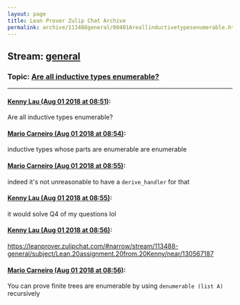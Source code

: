 ```yaml
---
layout: page
title: Lean Prover Zulip Chat Archive 
permalink: archive/113488general/00401Areallinductivetypesenumerable.html
---
```


## Stream: [general](index.html)
### Topic: [Are all inductive types enumerable?](00401Areallinductivetypesenumerable.html)

---

#### [Kenny Lau (Aug 01 2018 at 08:51)](https://leanprover.zulipchat.com/#narrow/stream/113488-general/topic/Are%20all%20inductive%20types%20enumerable%3F/near/130696713):
Are all inductive types enumerable?

#### [Mario Carneiro (Aug 01 2018 at 08:54)](https://leanprover.zulipchat.com/#narrow/stream/113488-general/topic/Are%20all%20inductive%20types%20enumerable%3F/near/130696827):
inductive types whose parts are enumerable are enumerable

#### [Mario Carneiro (Aug 01 2018 at 08:55)](https://leanprover.zulipchat.com/#narrow/stream/113488-general/topic/Are%20all%20inductive%20types%20enumerable%3F/near/130696857):
indeed it's not unreasonable to have a `derive_handler` for that

#### [Kenny Lau (Aug 01 2018 at 08:55)](https://leanprover.zulipchat.com/#narrow/stream/113488-general/topic/Are%20all%20inductive%20types%20enumerable%3F/near/130696864):
it would solve Q4 of my questions lol

#### [Kenny Lau (Aug 01 2018 at 08:56)](https://leanprover.zulipchat.com/#narrow/stream/113488-general/topic/Are%20all%20inductive%20types%20enumerable%3F/near/130696907):
https://leanprover.zulipchat.com/#narrow/stream/113488-general/subject/Lean.20assignment.20from.20Kenny/near/130567187

#### [Mario Carneiro (Aug 01 2018 at 08:56)](https://leanprover.zulipchat.com/#narrow/stream/113488-general/topic/Are%20all%20inductive%20types%20enumerable%3F/near/130696921):
You can prove finite trees are enumerable by using `denumerable (list A)` recursively

